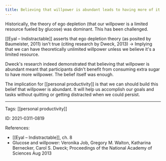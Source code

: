 ```yaml
---
title: Believing that willpower is abundant leads to having more of it
---
```


Historically, the theory of ego depletion (that our willpower is a limited resource fueled by glucose) was dominant. This has been challenged.

[[Eyal – Indistractable]] asserts that ego depletion theory (as posited by Baumeister, 2011) isn't true (citing research by Dweck, 2013) -> Implying that we can have theoretically unlimited willpower unless we believe it's a limited resource.

Dweck's research indeed demonstrated that believing that willpower is abundant meant that participants didn't benefit from consuming extra sugar to have more willpower. The belief itself was enough.

The implication for [[personal productivity]] is that we can should build this belief that willpower is abundant. It will help us accomplish our goals and tasks without quitting or getting distracted when we could persist.

---

Tags: [[personal productivity]]

ID: 2021-0311-0819

References:
- [[Eyal – Indistractable]], ch. 8
- Glucose and willpower: Veronika Job, Gregory M. Walton, Katharina Bernecker, Carol S. Dweck; Proceedings of the National Academy of Sciences Aug 2013